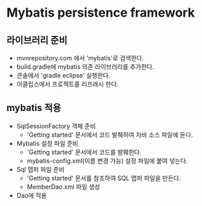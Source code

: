 # Mybatis persistence framework

## 라이브러리 준비
- mvnrepository.com 에서 'mybatis'로 검색한다.
- build.gradle에 mybatis 의존 라이브러리를 추가한다.
- 콘솔에서 'gradle eclipse' 실행한다.
- 이클립스에서 프로젝트를 리프래시 한다.

## mybatis 적용
- SqlSessionFactory 객체 준비
    - 'Getting started' 문서에서 코드 발췌하여 자바 소스 파일에 둔다.
- Mybatis 설정 파일 준비
    - 'Getting started' 문서에서 코드를 발췌한다.
    - mybatis-config.xml(이름 변경 가능) 설정 파일에 붙여 넣는다.
- Sql 맵퍼 파일 준비
    - 'Getting started' 문서를 참조하여 SQL 맵퍼 파일을 만든다.
    - MemberDao.xml 파일 생성
- Dao에 적용
